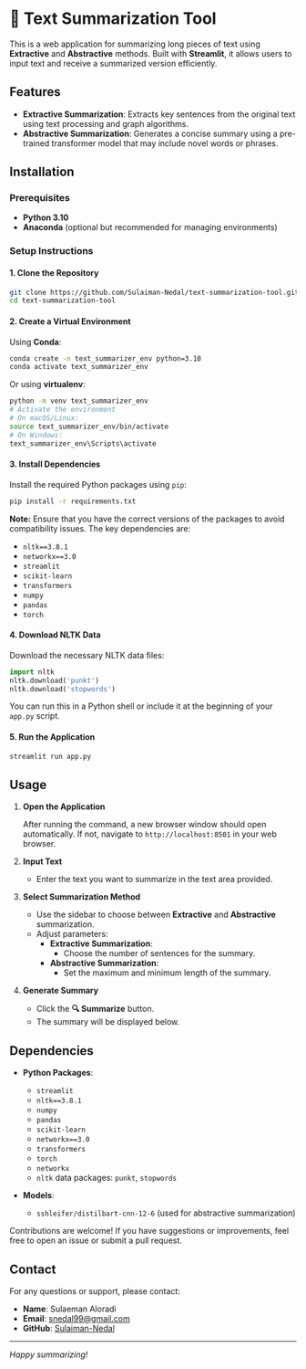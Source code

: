 # 📝 Text Summarization Tool

This is a web application for summarizing long pieces of text using **Extractive** and **Abstractive** methods. Built with **Streamlit**, it allows users to input text and receive a summarized version efficiently.

## Features

- **Extractive Summarization**: Extracts key sentences from the original text using text processing and graph algorithms.
- **Abstractive Summarization**: Generates a concise summary using a pre-trained transformer model that may include novel words or phrases.


## Installation

### Prerequisites

- **Python 3.10**
- **Anaconda** (optional but recommended for managing environments)

### Setup Instructions

#### 1. Clone the Repository

```bash
git clone https://github.com/Sulaiman-Nedal/text-summarization-tool.git
cd text-summarization-tool
```

#### 2. Create a Virtual Environment

Using **Conda**:

```bash
conda create -n text_summarizer_env python=3.10
conda activate text_summarizer_env
```

Or using **virtualenv**:

```bash
python -m venv text_summarizer_env
# Activate the environment
# On macOS/Linux:
source text_summarizer_env/bin/activate
# On Windows:
text_summarizer_env\Scripts\activate
```

#### 3. Install Dependencies

Install the required Python packages using `pip`:

```bash
pip install -r requirements.txt
```

**Note:** Ensure that you have the correct versions of the packages to avoid compatibility issues. The key dependencies are:

- `nltk==3.8.1`
- `networkx==3.0`
- `streamlit`
- `scikit-learn`
- `transformers`
- `numpy`
- `pandas`
- `torch`

#### 4. Download NLTK Data

Download the necessary NLTK data files:

```python
import nltk
nltk.download('punkt')
nltk.download('stopwords')
```

You can run this in a Python shell or include it at the beginning of your `app.py` script.

#### 5. Run the Application

```bash
streamlit run app.py
```

## Usage

1. **Open the Application**

   After running the command, a new browser window should open automatically. If not, navigate to `http://localhost:8501` in your web browser.

2. **Input Text**

   - Enter the text you want to summarize in the text area provided.

3. **Select Summarization Method**

   - Use the sidebar to choose between **Extractive** and **Abstractive** summarization.
   - Adjust parameters:
     - **Extractive Summarization**:
       - Choose the number of sentences for the summary.
     - **Abstractive Summarization**:
       - Set the maximum and minimum length of the summary.

4. **Generate Summary**

   - Click the **🔍 Summarize** button.
   - The summary will be displayed below.

## Dependencies

- **Python Packages**:
  - `streamlit`
  - `nltk==3.8.1`
  - `numpy`
  - `pandas`
  - `scikit-learn`
  - `networkx==3.0`
  - `transformers`
  - `torch`
  - `networkx`
  - `nltk` data packages: `punkt`, `stopwords`

- **Models**:
  - `sshleifer/distilbart-cnn-12-6` (used for abstractive summarization)


Contributions are welcome! If you have suggestions or improvements, feel free to open an issue or submit a pull request.

## Contact

For any questions or support, please contact:

- **Name**: Sulaeman Aloradi
- **Email**: snedal99@gmail.com
- **GitHub**: [Sulaiman-Nedal](https://github.com/Sulaiman-Nedal)

---

*Happy summarizing!*
